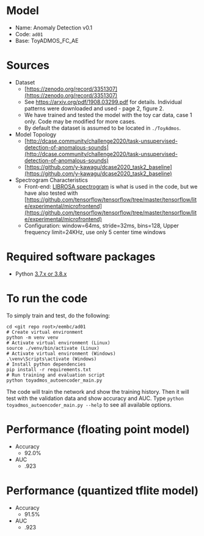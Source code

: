 # Model

* Name: Anomaly Detection v0.1
* Code: `ad01`
* Base: ToyADMOS_FC_AE

# Sources
* Dataset
    * [https://zenodo.org/record/3351307](https://zenodo.org/record/3351307)
    * See https://arxiv.org/pdf/1908.03299.pdf for details. Individual patterns were downloaded and used - page 2, figure 2.
    * We have trained and tested the model with the toy car data, case 1 only. Code may be modified for more cases.
    * By default the dataset is assumed to be located in `./ToyAdmos`.
* Model Topology
    * [http://dcase.community/challenge2020/task-unsupervised-detection-of-anomalous-sounds](http://dcase.community/challenge2020/task-unsupervised-detection-of-anomalous-sounds)
    * [https://github.com/y-kawagu/dcase2020_task2_baseline](https://github.com/y-kawagu/dcase2020_task2_baseline)
* Spectrogram Characteristics
    * Front-end: [LIBROSA spectrogram](https://librosa.org/doc/main/generated/librosa.feature.melspectrogram.html) is what is used in the code, but we have also tested with [https://github.com/tensorflow/tensorflow/tree/master/tensorflow/lite/experimental/microfrontend](https://github.com/tensorflow/tensorflow/tree/master/tensorflow/lite/experimental/microfrontend)
    * Configuration: window=64ms, stride=32ms, bins=128, Upper frequency limit=24KHz, use only 5 center time windows

# Required software packages
- Python [3.7.x or 3.8.x](https://www.python.org/downloads/)

# To run the code
To simply train and test, do the following:
```
cd <git repo root>/eembc/ad01
# Create virtual environment
python -m venv venv
# Activate virtual environment (Linux)
source ./venv/bin/activate (Linux)
# Activate virtual environment (Windows)
.\venv\Scripts\activate (Windows)
# Install python dependencies
pip install -r requirements.txt
# Run training and evaluation script
python toyadmos_autoencoder_main.py
```
The code will train the network and show the training history. Then it will test with the validation data and show accuracy and AUC.
Type `python toyadmos_autoencoder_main.py --help` to see all available options.

# Performance (floating point model)
* Accuracy
    * 92.0%
* AUC
    * .923

# Performance (quantized tflite model)
* Accuracy
    * 91.5%
* AUC
    * .923